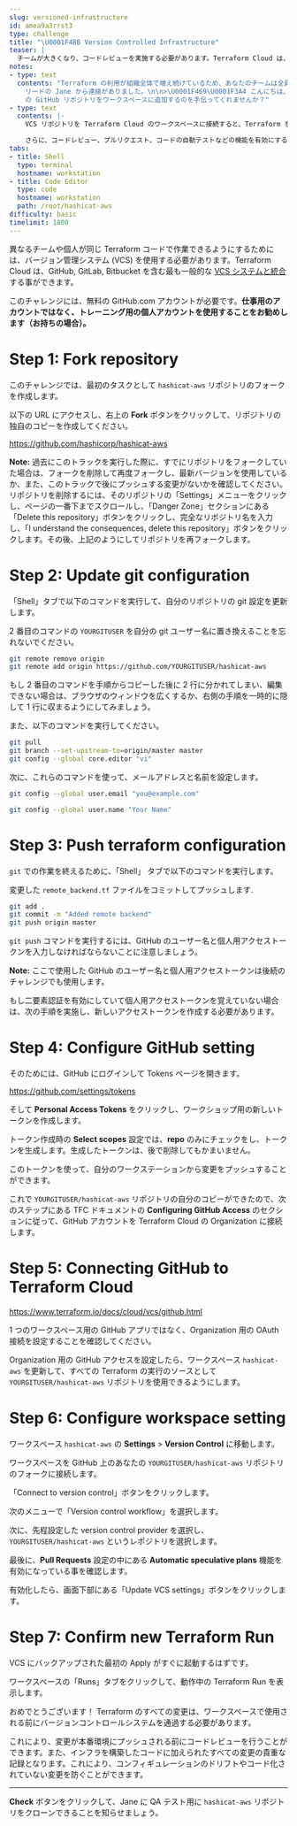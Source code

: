 ```yaml
---
slug: versioned-infrastructure
id: amea9a3rrst3
type: challenge
title: "\U0001F4BB Version Controlled Infrastructure"
teaser: |
  チームが大きくなり、コードレビューを実施する必要があります。Terraform Cloud は、一般的なバージョンコントロールシステムに接続し、コラボレーションとテストを可能にします
notes:
- type: text
  contents: "Terraform の利用が組織全体で増え続けているため、あなたのチームは全員の Terraform コードを保存・整理するより良い方法を必要としています。これまで、インフラの変更に伴うテストやコードレビューはあまり行われていませんでした。QA
    リードの Jane から連絡がありました。\n\n>\U0001F469‍\U0001F3A4 こんにちは、システム管理者の方、私たちはインフラのデプロイメントプロセスに、より良い品質保証を導入しようとしています。コードレビューを実施するために、hashicat-aws
    の GitHub リポジトリをワークスペースに追加するのを手伝ってくれませんか？"
- type: text
  contents: |-
    VCS リポジトリを Terraform Cloud のワークスペースに接続すると、Terraform を実行する前に、コードへの **すべての** 変更が VCS に保存される必要があります。これにより、コードで記述したインフラに、未承認の変更がないことが保証されます。

    さらに、コードレビュー、プルリクエスト、コードの自動テストなどの機能を有効にすることができます。
tabs:
- title: Shell
  type: terminal
  hostname: workstation
- title: Code Editor
  type: code
  hostname: workstation
  path: /root/hashicat-aws
difficulty: basic
timelimit: 1800
---
```

異なるチームや個人が同じ Terraform コードで作業できるようにするためには、バージョン管理システム (VCS) を使用する必要があります。Terraform Cloud は、GitHub, GitLab, Bitbucket を含む最も一般的な [VCS システムと統合](https://www.terraform.io/cloud-docs/vcs)する事ができます。

このチャレンジには、無料の GitHub.com アカウントが必要です。**仕事用のアカウントではなく、トレーニング用の個人アカウントを使用することをお勧めします（お持ちの場合）。**

Step 1: Fork repository
=============================

このチャレンジでは、最初のタスクとして `hashicat-aws` リポジトリのフォークを作成します。

以下の URL にアクセスし、右上の **Fork** ボタンをクリックして、リポジトリの独自のコピーを作成してください。

https://github.com/hashicorp/hashicat-aws

**Note:** 過去にこのトラックを実行した際に、すでにリポジトリをフォークしていた場合は、フォークを削除して再度フォークし、最新バージョンを使用しているか、また、このトラックで後にプッシュする変更がないかを確認してください。リポジトリを削除するには、そのリポジトリの「Settings」メニューをクリックし、ページの一番下までスクロールし、「Danger Zone」セクションにある「Delete this repository」ボタンをクリックし、完全なリポジトリ名を入力し、「I understand the consequences, delete this repository」ボタンをクリックします。その後、上記のようにしてリポジトリを再フォークします。

Step 2: Update git configuration
=============================

「Shell」タブで以下のコマンドを実行して、自分のリポジトリの git 設定を更新します。

2 番目のコマンドの `YOURGITUSER` を自分の git ユーザー名に置き換えることを忘れないでください。

```bash
git remote remove origin
git remote add origin https://github.com/YOURGITUSER/hashicat-aws
```

もし 2 番目のコマンドを手順からコピーした後に 2 行に分かれてしまい、編集できない場合は、ブラウザのウィンドウを広くするか、右側の手順を一時的に隠して 1 行に収まるようにしてみましょう。

また、以下のコマンドを実行してください。

```bash
git pull
git branch --set-upstream-to=origin/master master
git config --global core.editor "vi"
```

次に、これらのコマンドを使って、メールアドレスと名前を設定します。

```bash
git config --global user.email "you@example.com"
```

```bash
git config --global user.name "Your Name"
```

Step 3: Push terraform configuration
=============================

`git` での作業を終えるために、「Shell」 タブで以下のコマンドを実行します。

変更した `remote_backend.tf` ファイルをコミットしてプッシュします.

```bash
git add .
git commit -m "Added remote backend"
git push origin master
```

`git push` コマンドを実行するには、GitHub のユーザー名と個人用アクセストークンを入力しなければならないことに注意しましょう。

**Note:** ここで使用した GitHub のユーザー名と個人用アクセストークンは後続のチャレンジでも使用します。

もし二要素認証を有効にしていて個人用アクセストークンを覚えていない場合は、次の手順を実施し、新しいアクセストークンを作成する必要があります。

Step 4: Configure GitHub setting
=============================

そのためには、GitHub にログインして Tokens ページを開きます。

https://github.com/settings/tokens

そして **Personal Access Tokens** をクリックし、ワークショップ用の新しいトークンを作成します。

トークン作成時の **Select scopes** 設定では、**repo** のみにチェックをし、トークンを生成します。生成したトークンは、後で削除してもかまいません。

このトークンを使って、自分のワークステーションから変更をプッシュすることができます。

これで `YOURGITUSER/hashicat-aws` リポジトリの自分のコピーができたので、次のステップにある TFC ドキュメントの **Configuring GitHub Access** のセクションに従って、GitHub アカウントを Terraform Cloud の Organization に接続します。

Step 5: Connecting GitHub to Terraform Cloud
=============================

https://www.terraform.io/docs/cloud/vcs/github.html

1 つのワークスペース用の GitHub アプリではなく、Organization 用の OAuth 接続を設定することを確認してください。

Organization 用の GitHub アクセスを設定したら、ワークスペース `hashicat-aws` を更新して、すべての Terraform の実行のソースとして `YOURGITUSER/hashicat-aws` リポジトリを使用できるようにします。

Step 6: Configure workspace setting
=============================

ワークスペース `hashicat-aws` の **Settings** > **Version Control** に移動します。

ワークスペースを GitHub 上のあなたの `YOURGITUSER/hashicat-aws` リポジトリのフォークに接続します。

「Connect to version control」ボタンをクリックします。

次のメニューで「Version control workflow」を選択します。

次に、先程設定した version control provider を選択し、`YOURGITUSER/hashicat-aws` というレポジトリを選択します。

最後に、**Pull Requests** 設定の中にある **Automatic speculative plans** 機能を有効になっている事を確認します。

有効化したら、画面下部にある「Update VCS settings」ボタンをクリックします。

Step 7: Confirm new Terraform Run
=============================

VCS にバックアップされた最初の Apply がすぐに起動するはずです。

ワークスペースの「Runs」タブをクリックして、動作中の Terraform Run を表示します。

おめでとうございます！ Terraform のすべての変更は、ワークスペースで使用される前にバージョンコントロールシステムを通過する必要があります。

これにより、変更が本番環境にプッシュされる前にコードレビューを行うことができます。また、インフラを構築したコードに加えられたすべての変更の貴重な記録となります。これにより、コンフィギュレーションのドリフトやコード化されていない変更を防ぐことができます。

---

**Check** ボタンをクリックして、Jane に QA テスト用に `hashicat-aws` リポジトリをクローンできることを知らせましょう。